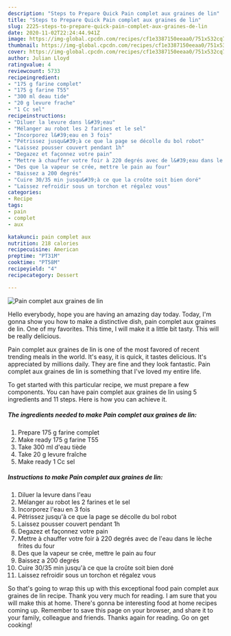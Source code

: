```yaml
---
description: "Steps to Prepare Quick Pain complet aux graines de lin"
title: "Steps to Prepare Quick Pain complet aux graines de lin"
slug: 2225-steps-to-prepare-quick-pain-complet-aux-graines-de-lin
date: 2020-11-02T22:24:44.941Z
image: https://img-global.cpcdn.com/recipes/cf1e3387150eeaa0/751x532cq70/pain-complet-aux-graines-de-lin-photo-principale-de-la-recette.jpg
thumbnail: https://img-global.cpcdn.com/recipes/cf1e3387150eeaa0/751x532cq70/pain-complet-aux-graines-de-lin-photo-principale-de-la-recette.jpg
cover: https://img-global.cpcdn.com/recipes/cf1e3387150eeaa0/751x532cq70/pain-complet-aux-graines-de-lin-photo-principale-de-la-recette.jpg
author: Julian Lloyd
ratingvalue: 4
reviewcount: 5733
recipeingredient:
- "175 g farine complet"
- "175 g farine T55"
- "300 ml deau tide"
- "20 g levure frache"
- "1 Cc sel"
recipeinstructions:
- "Diluer la levure dans l&#39;eau"
- "Mélanger au robot les 2 farines et le sel"
- "Incorporez l&#39;eau en 3 fois"
- "Pétrissez jusqu&#39;à ce que la page se décolle du bol robot"
- "Laissez pousser couvert pendant 1h"
- "Degazez et façonnez votre pain"
- "Mettre à chauffer votre foir à 220 degrés avec de l&#39;eau dans le lèche frites du four"
- "Des que la vapeur se crée, mettre le pain au four"
- "Baissez a 200 degrés"
- "Cuire 30/35 min jusqu&#39;à ce que la croûte soit bien doré"
- "Laissez refroidir sous un torchon et régalez vous"
categories:
- Recipe
tags:
- pain
- complet
- aux

katakunci: pain complet aux 
nutrition: 218 calories
recipecuisine: American
preptime: "PT31M"
cooktime: "PT58M"
recipeyield: "4"
recipecategory: Dessert

---
```



![Pain complet aux graines de lin](https://img-global.cpcdn.com/recipes/cf1e3387150eeaa0/751x532cq70/pain-complet-aux-graines-de-lin-photo-principale-de-la-recette.jpg)

Hello everybody, hope you are having an amazing day today. Today, I'm gonna show you how to make a distinctive dish, pain complet aux graines de lin. One of my favorites. This time, I will make it a little bit tasty. This will be really delicious.

Pain complet aux graines de lin is one of the most favored of recent trending meals in the world. It's easy, it is quick, it tastes delicious. It's appreciated by millions daily. They are fine and they look fantastic. Pain complet aux graines de lin is something that I've loved my entire life.




To get started with this particular recipe, we must prepare a few components. You can have pain complet aux graines de lin using 5 ingredients and 11 steps. Here is how you can achieve it.

<!--inarticleads1-->

##### The ingredients needed to make Pain complet aux graines de lin:

1. Prepare 175 g farine complet
1. Make ready 175 g farine T55
1. Take 300 ml d&#39;eau tiède
1. Take 20 g levure fraîche
1. Make ready 1 Cc sel




<!--inarticleads2-->

##### Instructions to make Pain complet aux graines de lin:

1. Diluer la levure dans l&#39;eau
1. Mélanger au robot les 2 farines et le sel
1. Incorporez l&#39;eau en 3 fois
1. Pétrissez jusqu&#39;à ce que la page se décolle du bol robot
1. Laissez pousser couvert pendant 1h
1. Degazez et façonnez votre pain
1. Mettre à chauffer votre foir à 220 degrés avec de l&#39;eau dans le lèche frites du four
1. Des que la vapeur se crée, mettre le pain au four
1. Baissez a 200 degrés
1. Cuire 30/35 min jusqu&#39;à ce que la croûte soit bien doré
1. Laissez refroidir sous un torchon et régalez vous




So that's going to wrap this up with this exceptional food pain complet aux graines de lin recipe. Thank you very much for reading. I am sure that you will make this at home. There's gonna be interesting food at home recipes coming up. Remember to save this page on your browser, and share it to your family, colleague and friends. Thanks again for reading. Go on get cooking!
